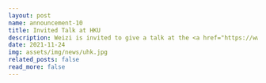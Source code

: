 ```yaml
---
layout: post
name: announcement-10
title: Invited Talk at HKU
description: Weizi is invited to give a talk at the <a href="https://www.cs.hku.hk/"> Department of Computer Science </a> at the <a href="https://www.hku.hk/"> University of Hong Kong </a> in Fall 2021.
date: 2021-11-24
img: assets/img/news/uhk.jpg
related_posts: false
read_more: false
---
```

